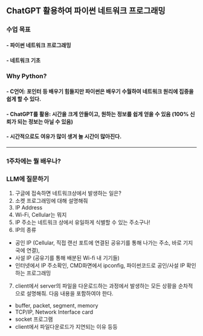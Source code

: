 ## ChatGPT 활용하여 파이썬 네트워크 프로그래밍
### 수업 목표
#### - 파이썬 네트워크 프로그래밍
#### - 네트워크 기초

### Why Python? 
#### - C언어: 포인터 등 배우기 힘들지만 파이썬은 배우기 수월하여 네트워크 원리에 집중을 쉽게 할 수 있다.
#### - ChatGPT를 활용: 시간을 크게 안들이고, 원하는 정보를 쉽게 얻을 수 있음 (100% 신뢰가 되는 정보는 아닐 수 있음)
#### - 시간적으로도 여유가 많이 생겨 놀 시간이 많아진다.
------------------------------------------------------------------------------
### 1주차에는 뭘 배우나?
### LLM에 질문하기
1. 구글에 접속하면 네트워크상에서 발생하는 일은?
2. 소켓 프로그래밍에 대해 설명해줘
3. IP Address
4. Wi-Fi, Cellular는 뭐지
5. IP 주소는 네트워크 상에서 유일하게 식별할 수 있는 주소구나!
6. IP의 종류
- 공인 IP (Cellular, 직접 랜선 포트에 연결된 공유기를 통해 나가는 주소, 바로 기지국에 연결),
- 사설 IP (공유기를 통해 배분된 Wi-fi 내 기기들)
- 인터넷에서 IP 주소확인, CMD화면에서 ipconfig, 파이썬코드로 공인/사설 IP 확인하는 프로그래밍
7. client에서 server의 파일을 다운로드하는 과정에서 발생하는 모든 상황을 순차적으로 설명해줘. 다음 내용을 포함하여야 한다.
- buffer, packet, segment, memory
- TCP/IP, Network Interface card
- socket 프로그램
- client에서 파일다운로드가 지연되는 이유 등등
